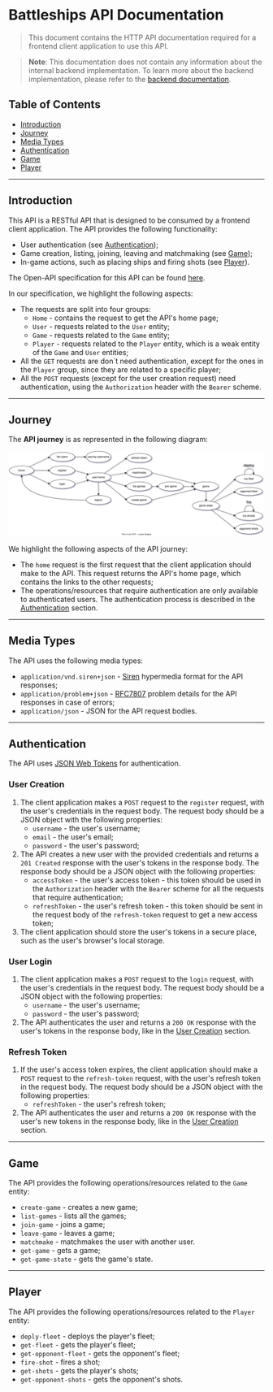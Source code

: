 # Battleships API Documentation

> This document contains the HTTP API documentation required for a frontend client application to use this API.

> **Note**: This documentation does not contain any information about the internal backend implementation. To learn more
> about the backend implementation, please refer to the [backend documentation](../code/jvm/README.md).

## Table of Contents

* [Introduction](#introduction)
* [Journey](#journey)
* [Media Types](#media-types)
* [Authentication](#authentication)
* [Game](#game)
* [Player](#player)

---

## Introduction

This API is a RESTful API that is designed to be consumed by a frontend client application.
The API provides the following functionality:

* User authentication (see [Authentication](#authentication));
* Game creation, listing, joining, leaving and matchmaking (see [Game](#game));
* In-game actions, such as placing ships and firing shots (see [Player](#player)).

The Open-API specification for this API can be found [here](../docs/battleships-api-spec.yaml).

In our specification, we highlight the following aspects:

* The requests are split into four groups:
    * `Home` - contains the request to get the API's home page;
    * `User` - requests related to the `User` entity;
    * `Game` - requests related to the `Game` entity;
    * `Player` - requests related to the `Player` entity, which is a weak entity of the `Game` and `User` entities;
* All the `GET` requests are don´t need authentication, except for the ones in the `Player` group, since they are
  related to a specific player;
* All the `POST` requests (except for the user creation request) need authentication, using the `Authorization` header
  with the `Bearer` scheme.

---

## Journey

The **API journey** is as represented in the following diagram:

<!--suppress HtmlDeprecatedAttribute -->
<p align="center">
    <img src="diagrams/battleships-diagrams-resource-link-relations.svg" alt="Entity Relationship Diagram"/>
</p>

We highlight the following aspects of the API journey:

* The `home` request is the first request that the client application should make to the API. This request returns the
  API's home page, which contains the links to the other requests;
* The operations/resources that require authentication are only available to authenticated users. The authentication
  process is described in the [Authentication](#authentication) section.

---

## Media Types

The API uses the following media types:

* `application/vnd.siren+json` - [Siren](https://github.com/kevinswiber/siren) hypermedia format for the API responses;
* `application/problem+json` - [RFC7807](https://tools.ietf.org/html/rfc7807) problem details for the API responses in
  case of errors;
* `application/json` - JSON for the API request bodies.

---

## Authentication

The API uses [JSON Web Tokens](https://jwt.io/) for authentication.

### User Creation

1. The client application makes a `POST` request to the `register` request, with the user's credentials in the request
   body. The request body should be a JSON object with the following properties:
    * `username` - the user's username;
    * `email` - the user's email;
    * `password` - the user's password;
2. The API creates a new user with the provided credentials and returns a `201 Created` response with the user's tokens
   in the response body. The response body should be a JSON object with the following properties:
    * `accessToken` - the user's access token - this token should be used in the `Authorization` header with
      the `Bearer` scheme for all the requests that require authentication;
    * `refreshToken` - the user's refresh token - this token should be sent in the request body of the `refresh-token`
      request to get a new access token;
3. The client application should store the user's tokens in a secure place, such as the user's browser's local storage.

### User Login

1. The client application makes a `POST` request to the `login` request, with the user's credentials in the request
   body. The request body should be a JSON object with the following properties:
    * `username` - the user's username;
    * `password` - the user's password;
2. The API authenticates the user and returns a `200 OK` response with the user's tokens in the response body, like in
   the [User Creation](#user-creation) section.

### Refresh Token

1. If the user's access token expires, the client application should make a `POST` request to the `refresh-token`
   request, with the user's refresh token in the request body. The request body should be a JSON object with the
   following properties:
    * `refreshToken` - the user's refresh token;
2. The API authenticates the user and returns a `200 OK` response with the user's new tokens in the response body, like
   in the [User Creation](#user-creation) section.

---

## Game

The API provides the following operations/resources related to the `Game` entity:

* `create-game` - creates a new game;
* `list-games` - lists all the games;
* `join-game` - joins a game;
* `leave-game` - leaves a game;
* `matchmake` - matchmakes the user with another user.
* `get-game` - gets a game;
* `get-game-state` - gets the game's state.

---

## Player

The API provides the following operations/resources related to the `Player` entity:

* `deply-fleet` - deploys the player's fleet;
* `get-fleet` - gets the player's fleet;
* `get-opponent-fleet` - gets the opponent's fleet;
* `fire-shot` - fires a shot;
* `get-shots` - gets the player's shots;
* `get-opponent-shots` - gets the opponent's shots.

